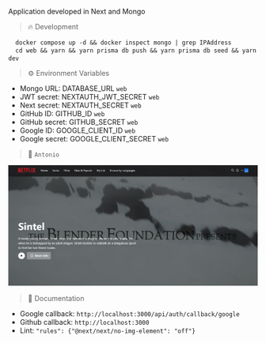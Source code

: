 Application developed in Next and Mongo

> :fire: Development

```
  docker compose up -d && docker inspect mongo | grep IPAddress
  cd web && yarn && yarn prisma db push && yarn prisma db seed && yarn dev
```

> :gear: Environment Variables

- Mongo URL: DATABASE_URL `web`
- JWT secret: NEXTAUTH_JWT_SECRET `web`
- Next secret: NEXTAUTH_SECRET `web`
- GitHub ID: GITHUB_ID `web`
- GitHub secret: GITHUB_SECRET `web`
- Google ID: GOOGLE_CLIENT_ID `web`
- Google secret: GOOGLE_CLIENT_SECRET `web`

> :thought_balloon: `Antonio`

![Cover](./assets/cover.png)

> :dart: Documentation

- Google callback: `http://localhost:3000/api/auth/callback/google`
- Github callback: `http://localhost:3000`
- Lint: `"rules": {"@next/next/no-img-element": "off"}`
